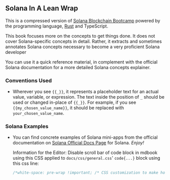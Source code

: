 <h2>Solana In A Lean Wrap</h2>

This is a compressed version of [Solana Blockchain Bootcamp](https://www.youtube.com/watch?v=amAq-WHAFs8) powered by the programming language, [Rust](https:///www.rust-lang.org/learn) and TypeScript.

This book focuses more on the concepts to get things done. It does not cover Solana-specific concepts in detail. Rather, it extracts and sometimes annotates Solana concepts necessary to become a very proficient Solana developer

You can use it a quick reference material, in complement with the official Solana documentation for a more detailed Solana concepts explainer.

### Conventions Used

- Wherever you see `{{_}}`, it represents a placeholder text for an actual value, variable, or expression. The text inside the position of `_` should be used or changed in-place of `{{_}}`.
  For example, if you see `{{my_chosen_value_name}}`, it should be replaced with `your_chosen_value_name`.

### Solana Examples

- You can find concrete examples of Solana mini-apps from the official documentation on [Solana Official Docs Page](https://solana.com/docs) for Solana.
  _Enjoy!_

  Information for the Editor: Disable scroll bar of code block in mdbook using this CSS applied to `docs/css/general.css`' `code{...}` block using this css line:

  ```css
  /*white-space: pre-wrap !important; /* CSS customization to make horizontal scroll bars in code view blocks invisible */
  ```
